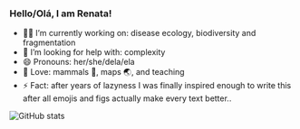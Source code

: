 ### Hello/Olá, I am Renata!

* 👩‍💻 I’m currently working on: disease ecology, biodiversity and fragmentation
* 🤯 I’m looking for help with: complexity
* 😄 Pronouns: her/she/dela/ela
* 💓 Love: mammals 🦇, maps 🌏, and teaching
* ⚡ Fact: after years of lazyness I was finally inspired enough to write this after all emojis and figs actually make every text better..

![GitHub stats](https://github-readme-stats.vercel.app/api?username=renatamuy&show_icons=true&theme=tokyonight)
